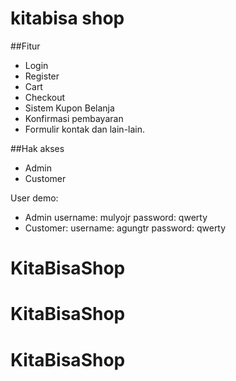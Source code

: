 # kitabisa shop

##Fitur

- Login
- Register
- Cart
- Checkout
- Sistem Kupon Belanja
- Konfirmasi pembayaran
- Formulir kontak
  dan lain-lain.

##Hak akses

- Admin
- Customer

User demo:

- Admin
  username: mulyojr
  password: qwerty
- Customer:
  username: agungtr
  password: qwerty
# KitaBisaShop
# KitaBisaShop
# KitaBisaShop
